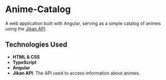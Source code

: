 # Anime-Catalog
A web application built with Angular, serving as a simple catalog of animes using the [Jikan API](https://jikan.moe/).

## Technologies Used
- **HTML & CSS**
- **TypeScript**
- **Angular**
- **Jikan API**: The API used to access information about animes.
